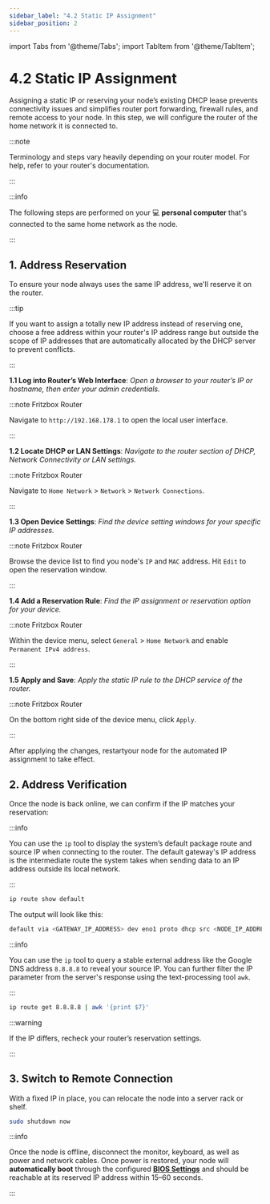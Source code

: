 ```yaml
---
sidebar_label: "4.2 Static IP Assignment"
sidebar_position: 2
---
```


import Tabs from '@theme/Tabs';
import TabItem from '@theme/TabItem';

# 4.2 Static IP Assignment

Assigning a static IP or reserving your node’s existing DHCP lease prevents connectivity issues and simplifies router port forwarding, firewall rules, and remote access to your node. In this step, we will configure the router of the home network it is connected to.

:::note

Terminology and steps vary heavily depending on your router model. For help, refer to your router's documentation.

:::

:::info

The following steps are performed on your 💻 **personal computer** that's connected to the same home network as the node.

:::

## 1. Address Reservation

To ensure your node always uses the same IP address, we'll reserve it on the router.

:::tip

If you want to assign a totally new IP address instead of reserving one, choose a free address within your router's IP address range but outside the scope of IP addresses that are automatically allocated by the DHCP server to prevent conflicts.

:::

**1.1 Log into Router’s Web Interface**: _Open a browser to your router’s IP or hostname, then enter your admin credentials._

:::note Fritzbox Router

Navigate to `http://192.168.178.1` to open the local user interface.

:::

**1.2 Locate DHCP or LAN Settings**: _Navigate to the router section of DHCP, Network Connectivity or LAN settings._

:::note Fritzbox Router

Navigate to `Home Network` > `Network` > `Network Connections`.

:::

**1.3 Open Device Settings**: _Find the device setting windows for your specific IP addresses._

:::note Fritzbox Router

Browse the device list to find you node's `IP` and `MAC` address. Hit `Edit` to open the reservation window.

:::

**1.4 Add a Reservation Rule**: _Find the IP assignment or reservation option for your device._

:::note Fritzbox Router

Within the device menu, select `General` > `Home Network` and enable `Permanent IPv4 address`.

:::

**1.5 Apply and Save**: _Apply the static IP rule to the DHCP service of the router._

:::note Fritzbox Router

On the bottom right side of the device menu, click `Apply`.

:::

After applying the changes, restartyour node for the automated IP assignment to take effect.

## 2. Address Verification

Once the node is back online, we can confirm if the IP matches your reservation:

<Tabs>
<TabItem value="local-ip" label="Local IP Check" default>

:::info

You can use the `ip` tool to display the system’s default package route and source IP when connecting to the router. The default gateway's IP address is the intermediate route the system takes when sending data to an IP address outside its local network.

:::

```sh
ip route show default
```

The output will look like this:

```sh
default via <GATEWAY_IP_ADDRESS> dev eno1 proto dhcp src <NODE_IP_ADDRESS> metric <ROUTING_WEIGHT>
```

</TabItem>
<TabItem value="public-ip" label="Public IP Check">

:::info

You can use the `ip` tool to query a stable external address like the Google DNS address `8.8.8.8` to reveal your source IP. You can further filter the IP parameter from the server's response using the text-processing tool `awk`.

:::

```sh
ip route get 8.8.8.8 | awk '{print $7}'
```

</TabItem>
</Tabs>

:::warning

If the IP differs, recheck your router’s reservation settings.

:::

## 3. Switch to Remote Connection

With a fixed IP in place, you can relocate the node into a server rack or shelf.

```sh
sudo shutdown now
```

:::info

Once the node is offline, disconnect the monitor, keyboard, as well as power and network cables. Once power is restored, your node will **automatically boot** through the configured [**BIOS Settings**](/docs/guides/hardware-setup/bios-setup.md) and should be reachable at its reserved IP address within 15–60 seconds.

:::
